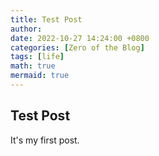 ```yaml
---
title: Test Post
author: 
date: 2022-10-27 14:24:00 +0800
categories: [Zero of the Blog]
tags: [life]
math: true
mermaid: true
---
```




## Test Post

It's my first post.

